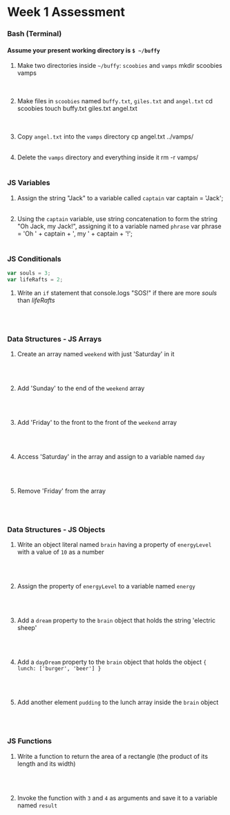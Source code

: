 # Week 1 Assessment

### Bash (Terminal)

#### Assume your present working directory is `$ ~/buffy`

1. Make two directories inside `~/buffy`: `scoobies` and `vamps`
mkdir scoobies vamps
<br><br><br>


2. Make files in `scoobies` named `buffy.txt`, `giles.txt` and `angel.txt`
cd scoobies
touch buffy.txt giles.txt angel.txt
<br><br><br>


3. Copy `angel.txt` into the `vamps` directory
cp angel.txt ../vamps/
<br><br>

4. Delete the `vamps` directory and everything inside it
rm -r vamps/
<br><br>

### JS Variables

1. Assign the string "Jack" to a variable called `captain`
var captain = 'Jack';
<br><br>


2. Using the `captain` variable, use string concatenation to form the string "Oh Jack, my Jack!", assigning it to a variable named `phrase`
var phrase = 'Oh ' + captain + ', my ' + captain + '!';
<br><br>


### JS Conditionals
```js
var souls = 3;
var lifeRafts = 2;
```

1. Write an `if` statement that console.logs "SOS!" if there are more _souls_ than _lifeRafts_



<br><br>


### Data Structures - JS Arrays

1. Create an array named `weekend` with just 'Saturday' in it

<br><br>

2. Add 'Sunday' to the end of the `weekend` array

<br><br>

3. Add 'Friday' to the front to the front of the `weekend` array

<br><br>

4. Access 'Saturday' in the array and assign to a variable named `day`

<br><br>

5. Remove 'Friday' from the array

<br><br>

### Data Structures - JS Objects

1. Write an object literal named `brain` having a property of `energyLevel` with a value of `10` as a number

<br><br>

2. Assign the property of `energyLevel` to a variable named `energy`

<br><br>

3. Add a `dream` property to the `brain` object that holds the string  'electric sheep'

<br><br>

4. Add a `dayDream` property to the `brain` object that holds the object `{ lunch: ['burger', 'beer'] }`


<br><br>

5. Add another element `pudding` to the lunch array inside the `brain` object

<br><br>

### JS Functions

1. Write a function to return the area of a rectangle (the product of its length and its width)

<br><br>

2. Invoke the function with `3` and `4` as arguments and save it to a variable named `result`

<br><br>